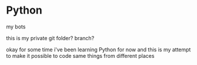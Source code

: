 # Python
 my bots


this is my private git folder? branch?

okay for some time i've been learning Python for now and this is my attempt to
make it possible to code same things from different places
